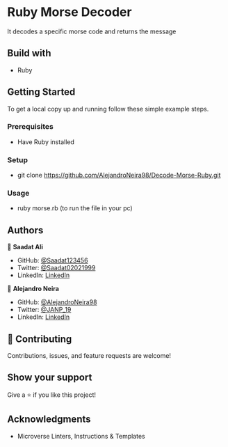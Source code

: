 # Ruby Morse Decoder
It decodes a specific morse code and returns the message

## Build with
- Ruby

## Getting Started

To get a local copy up and running follow these simple example steps.

### Prerequisites
- Have Ruby installed
### Setup
- git clone https://github.com/AlejandroNeira98/Decode-Morse-Ruby.git

### Usage
- ruby morse.rb (to run the file in your pc)

## Authors


👤 **Saadat Ali**

- GitHub: [@Saadat123456](https://github.com/Saadat123456)
- Twitter: [@Saadat02021999](https://twitter.com/Saadat02021999)
- LinkedIn: [LinkedIn](https://www.linkedin.com/in/saadatali1999/)

👤 **Alejandro Neira**

- GitHub: [@AlejandroNeira98](https://github.com/AlejandroNeira98)
- Twitter: [@JANP_19](https://twitter.com/JANP_19)
- LinkedIn: [LinkedIn](https://www.linkedin.com/in/alejandro-neira-0b45b6226/)

## 🤝 Contributing

Contributions, issues, and feature requests are welcome!

## Show your support

Give a ⭐️ if you like this project!

## Acknowledgments

- Microverse Linters, Instructions & Templates